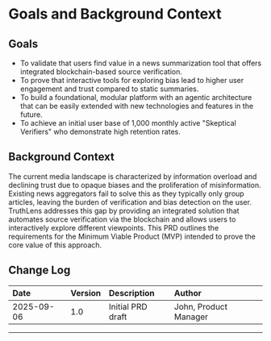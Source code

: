 # Goals and Background Context

## Goals
*   To validate that users find value in a news summarization tool that offers integrated blockchain-based source verification.
*   To prove that interactive tools for exploring bias lead to higher user engagement and trust compared to static summaries.
*   To build a foundational, modular platform with an agentic architecture that can be easily extended with new technologies and features in the future.
*   To achieve an initial user base of 1,000 monthly active "Skeptical Verifiers" who demonstrate high retention rates.

## Background Context
The current media landscape is characterized by information overload and declining trust due to opaque biases and the proliferation of misinformation. Existing news aggregators fail to solve this as they typically only group articles, leaving the burden of verification and bias detection on the user. TruthLens addresses this gap by providing an integrated solution that automates source verification via the blockchain and allows users to interactively explore different viewpoints. This PRD outlines the requirements for the Minimum Viable Product (MVP) intended to prove the core value of this approach.

## Change Log

| Date       | Version | Description      | Author                |
| :--------- | :------ | :--------------- | :-------------------- |
| 2025-09-06 | 1.0     | Initial PRD draft | John, Product Manager |

---
